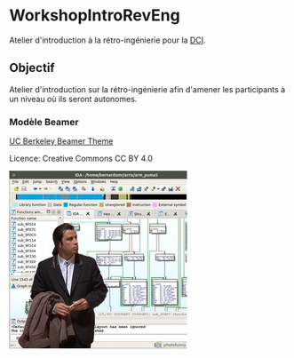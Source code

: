 # WorkshopIntroRevEng

Atelier d'introduction à la rétro-ingénierie pour la [DCI](https://dciets.com/).

## Objectif

Atelier d'introduction sur la rétro-ingénierie afin d'amener les participants à un niveau où ils seront autonomes.

### Modèle Beamer

[UC Berkeley Beamer Theme](https://www.overleaf.com/latex/templates/uc-berkeley-beamer-theme/bywswngntrws)

Licence: Creative Commons CC BY 4.0

![IDA screenshot](https://raw.githubusercontent.com/axdoomer/WorkshopIntroRevEng/master/confused-ida.gif)
